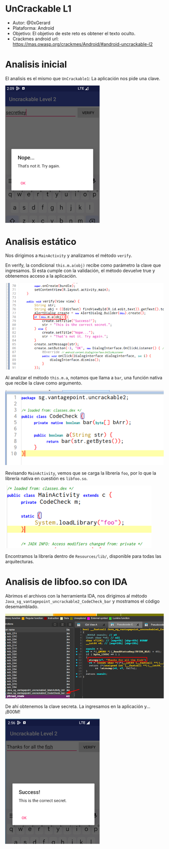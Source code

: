 # UnCrackable L1
- Autor: @0xGerard
- Plataforma: Android
- Objetivo: El objetivo de este reto es obtener el texto oculto.
- Crackmes android url: https://mas.owasp.org/crackmes/Android/#android-uncrackable-l2

# Analisis inicial
El analisis es el mismo que `UnCrackable1`: La aplicación nos pide una clave.

<img src="./images/uncrackable2-nope.png" width="300">

# Analisis estático

Nos dirigimos a `MainActivity` y analizamos el método `verify`.

En verify, la condicional `this.m.a(obj)` recibe como parámetro la clave que ingresamos. Si esta cumple con la validación, el método devuelve true y obtenemos acceso a la aplicación.

![](./images/uncrackable2-verify.png)

Al analizar el método `this.m.a`, notamos que llama a `bar`, una función nativa que recibe la clave como argumento.

![](./images/uncrackable2-nativelib.png)

Revisando `MainActivity`, vemos que se carga la librería `foo`, por lo que la librería nativa en cuestión es `libfoo.so`.

![](./images/uncrackable2-loadlib.png)

Encontramos la librería dentro de `Resources/lib/`, disponible para todas las arquitecturas.

# Analisis de libfoo.so con IDA
Abrimos el archivos con la herramienta IDA, nos dirigimos al método `Java_sg_vantagepoint_uncrackable2_CodeCheck_bar` y mostramos el código desemamblado.

![](./images/uncrackable2-secretkey.png)

De ahí obtenemos la clave secreta. La ingresamos en la aplicación y... ¡B00M!

<img src="./images/uncrackable2-cracked.png" width="300">
